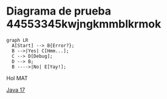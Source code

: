 # Diagrama de prueba 44553345kwjngkmmblkrmok
``` mermaid
graph LR
  A[Start] --> B{Error?};
  B -->|Yes| C[Hmm...];
  C --> D[Debug];
  D --> B;
  B ---->|No| E[Yay!];
```

Hol MAT

[Java 17](/pruebas/Unitarias/java17.md)
